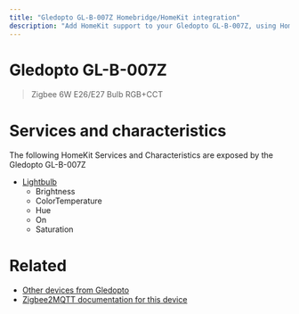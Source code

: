 ```yaml
---
title: "Gledopto GL-B-007Z Homebridge/HomeKit integration"
description: "Add HomeKit support to your Gledopto GL-B-007Z, using Homebridge, Zigbee2MQTT and homebridge-z2m."
---
```

<!---
This file has been GENERATED using src/docgen/docgen.ts
DO NOT EDIT THIS FILE MANUALLY!
-->
# Gledopto GL-B-007Z
> Zigbee 6W E26/E27 Bulb RGB+CCT


# Services and characteristics
The following HomeKit Services and Characteristics are exposed by
the Gledopto GL-B-007Z

* [Lightbulb](../../light.md)
  * Brightness
  * ColorTemperature
  * Hue
  * On
  * Saturation


# Related
* [Other devices from Gledopto](../index.md#gledopto)
* [Zigbee2MQTT documentation for this device](https://www.zigbee2mqtt.io/devices/GL-B-007Z.html)